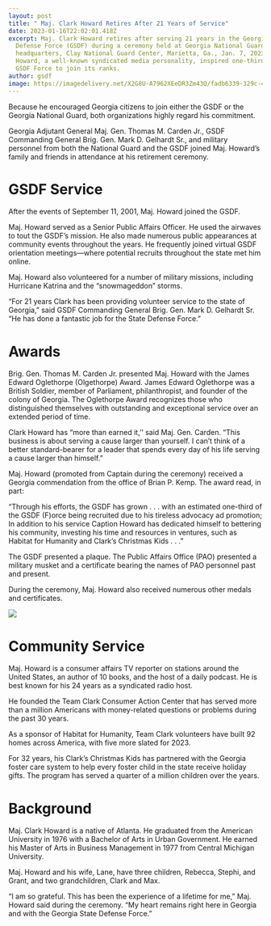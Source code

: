 ```yaml
---
layout: post
title: " Maj. Clark Howard Retires After 21 Years of Service"
date: 2023-01-16T22:02:01.418Z
excerpt: Maj. Clark Howard retires after serving 21 years in the Georgia State
  Defense Force (GSDF) during a ceremony held at Georgia National Guard
  headquarters, Clay National Guard Center, Marietta, Ga., Jan. 7, 2023.  Maj.
  Howard, a well-known syndicated media personality, inspired one-third of the
  GSDF Force to join its ranks.
author: gsdf
image: https://imagedelivery.net/X2G8U-A7962XEeDR3Zm43Q/fadb6339-329c-4470-f486-5baba92c0e00/fullsize
---
```

Because he encouraged Georgia citizens to join either the GSDF or the Georgia National Guard, both organizations highly regard his commitment.

Georgia Adjutant General Maj. Gen. Thomas M. Carden Jr., GSDF Commanding General Brig. Gen. Mark D. Gelhardt Sr., and military personnel from both the National Guard and the GSDF joined Maj. Howard’s family and friends in attendance at his retirement ceremony.

# GSDF Service

After the events of September 11, 2001, Maj. Howard joined the GSDF.

Maj. Howard served as a Senior Public Affairs Officer. He used the airwaves to tout the GSDF’s mission. He also made numerous public appearances at community events throughout the years. He frequently joined virtual GSDF orientation meetings—where potential recruits throughout the state met him online.

Maj. Howard also volunteered for a number of military missions, including Hurricane Katrina and the “snowmageddon” storms.

“For 21 years Clark has been providing volunteer service to the state of Georgia,” said GSDF Commanding General Brig. Gen. Mark D. Gelhardt Sr. “He has done a fantastic job for the State Defense Force.”

# Awards

Brig. Gen. Thomas M. Carden Jr. presented Maj. Howard with the James Edward Oglethorpe (Olgethorpe) Award. James Edward Oglethorpe was a British Soldier, member of Parliament, philanthropist, and founder of the colony of Georgia. The Oglethorpe Award recognizes those who distinguished themselves with outstanding and exceptional service over an extended period of time.

Clark Howard has “more than earned it,’’ said Maj. Gen. Carden. “This business is about serving a cause larger than yourself. I can’t think of a better standard-bearer for a leader that spends every day of his life serving a cause larger than himself.”

Maj. Howard (promoted from Captain during the ceremony) received a Georgia commendation from the office of Brian P. Kemp. The award read, in part:

“Through his efforts, the GSDF has grown . . . with an estimated one-third of the GSDF (F)orce being recruited due to his tireless advocacy ad promotion; In addition to his service Caption Howard has dedicated himself to bettering his community, investing his time and resources in ventures, such as Habitat for Humanity and Clark’s Christmas Kids . . .”

The GSDF presented a plaque. The Public Affairs Office (PAO) presented a military musket and a certificate bearing the names of PAO personnel past and present.

During the ceremony, Maj. Howard also received numerous other medals and certificates.

![](https://live.staticflickr.com/65535/52615130448_e4b4a6886e_o_d.jpg)

# Community Service

Maj. Howard is a consumer affairs TV reporter on stations around the United States, an author of 10 books, and the host of a daily podcast. He is best known for his 24 years as a syndicated radio host.

He founded the Team Clark Consumer Action Center that has served more than a million Americans with money-related questions or problems during the past 30 years.

As a sponsor of Habitat for Humanity, Team Clark volunteers have built 92 homes across America, with five more slated for 2023.

For 32 years, his Clark’s Christmas Kids has partnered with the Georgia foster care system to help every foster child in the state receive holiday gifts. The program has served a quarter of a million children over the years.

# Background

Maj. Clark Howard is a native of Atlanta. He graduated from the American University in 1976 with a Bachelor of Arts in Urban Government. He earned his Master of Arts in Business Management in 1977 from Central Michigan University.

Maj. Howard and his wife, Lane, have three children, Rebecca, Stephi, and Grant, and two grandchildren, Clark and Max.

“I am so grateful. This has been the experience of a lifetime for me,” Maj. Howard said during the ceremony. “My heart remains right here in Georgia and with the Georgia State Defense Force.”
